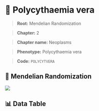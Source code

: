 # 🧪 Polycythaemia vera

> **Root:** Mendelian Randomization

> **Chapter:** 2  

> **Chapter name:** Neoplasms

> **Phenotype:** Polycythaemia vera  

> **Code:** `POLYCYTVERA`

## 🧬 Mendelian Randomization  

<img src="/MR/Figures/Forward/POLYCYTVERA.png"/>

## 📊 Data Table

<CsvTableMRF src="/public/MR/Data/Forward/POLYCYTVERA.csv"/>
